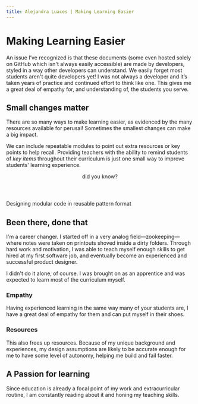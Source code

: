 ```yaml
---
title: Alejandra Luaces | Making Learning Easier
---
```

# Making Learning Easier

An issue I’ve recognized is that these documents (some even hosted solely on GitHub which isn't always easily accessible) are made by developers, styled in a way other developers can understand. We easily forget most students aren't quite developers yet! I was not always a developer and it’s taken years of practice and continued effort to think like one. This gives me a great deal of empathy for, and understanding of, the students you serve.

## Small changes matter
There are so many ways to make learning easier, as evidenced by the many resources available for perusal! Sometimes the smallest changes can make a big impact.

We can include repeatable modules to point out extra resources or key points to help recall. Providing teachers with the ability to remind students of *key items* throughout their curriculum is just one small way to improve students' learning experience.

<div class='module--key'>
  <header>
    <div class='module--key__masthead'>did you know?</div>
  </header>
  <div class='module--key__paragraph'>Designing modular code in reusable pattern format</div>
</div>

## Been there, done that
I'm a career changer. I started off in a very analog field&#8212;zookeeping&#8212;where notes were taken on printouts shoved inside a dirty folders. Through hard work and motivation, I was able to teach myself enough skills to get hired at my first software job, and eventually become an experienced and successful product designer.

I didn't do it alone, of course. I was brought on as an apprentice and was expected to learn most of the curriculum myself.

### Empathy
Having experienced learning in the same way many of your students are, I have a great deal of empathy for them and can put myself in their shoes.

### Resources
This also frees up resources. Because of my unique background and experiences, my design assumptions are likely to be accurate enough for me to have some level of autonomy, helping me build and fail faster.

## A Passion for learning

Since education is already a focal point of my work and extracurricular routine, I am constantly reading about it and honing my teaching skills.
